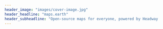```yaml
---
header_image: "images/cover-image.jpg"
header_headline: "maps.earth"
header_subheadline: "Open-source maps for everyone, powered by Headway and OpenStreetMap"
---
```

